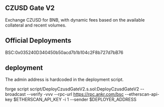 ## CZUSD Gate V2

Exchange CZUSD for BNB, with dynamic fees based on the available collateral and recent volumes.

## Official Deployments

BSC:0x035240D340450b50acd7b1b104c2F8b727d7bB76

## deployment

The admin address is hardcoded in the deployment script.

forge script script/DeployCzusdGateV2.s.sol:DeployCzusdGateV2 --broadcast --verify -vvv --rpc-url https://rpc.ankr.com/bsc --etherscan-api-key $ETHERSCAN_API_KEY -i 1 --sender $DEPLOYER_ADDRESS
